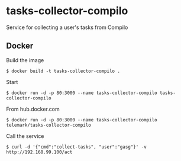 # tasks-collector-compilo
Service for collecting a user's tasks from Compilo

## Docker
Build the image

```
$ docker build -t tasks-collector-compilo .
```

Start

```
$ docker run -d -p 80:3000 --name tasks-collector-compilo tasks-collector-compilo
```

From hub.docker.com

```
$ docker run -d -p 80:3000 --name tasks-collector-compilo telemark/tasks-collector-compilo
```

Call the service

```
$ curl -d '{"cmd":"collect-tasks", "user":"gasg"}' -v http://192.168.99.100/act
```